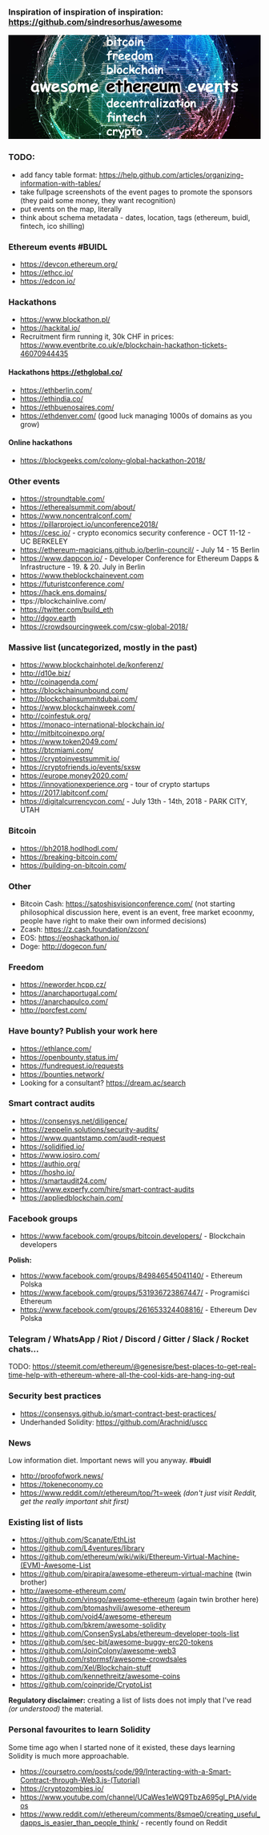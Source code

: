 ### Inspiration of inspiration of inspiration: https://github.com/sindresorhus/awesome

![](https://raw.githubusercontent.com/genesisdotre/awesome-ethereum-events/master/awesome-ethereum-events.jpg)

### TODO:
* add fancy table format: https://help.github.com/articles/organizing-information-with-tables/
* take fullpage screenshots of the event pages to promote the sponsors (they paid some money, they want recognition)
* put events on the map, literally
* think about schema metadata - dates, location, tags (ethereum, buidl, fintech, ico shilling)

### Ethereum events #BUIDL
* https://devcon.ethereum.org/
* https://ethcc.io/
* https://edcon.io/

### Hackathons
* https://www.blockathon.pl/
* https://hackital.io/
* Recruitment firm running it, 30k CHF in prices: https://www.eventbrite.co.uk/e/blockchain-hackathon-tickets-46070944435

#### Hackathons https://ethglobal.co/
* https://ethberlin.com/
* https://ethindia.co/
* https://ethbuenosaires.com/
* https://ethdenver.com/
(good luck managing 1000s of domains as you grow)

#### Online hackathons
* https://blockgeeks.com/colony-global-hackathon-2018/

### Other events
* https://stroundtable.com/
* https://etherealsummit.com/about/
* https://www.noncentralconf.com/
* https://pillarproject.io/unconference2018/
* https://cesc.io/ - crypto economics security conference - OCT 11-12 - UC BERKELEY
* https://ethereum-magicians.github.io/berlin-council/ - July 14 - 15 Berlin
* https://www.dappcon.io/ - Developer Conference for Ethereum Dapps & Infrastructure - 19. & 20. July in Berlin
* https://www.theblockchainevent.com
* https://futuristconference.com/
* https://hack.ens.domains/
* ttps://blockchainlive.com/
* https://twitter.com/build_eth
* http://dgov.earth
* https://crowdsourcingweek.com/csw-global-2018/

### Massive list (uncategorized, mostly in the past)
* https://www.blockchainhotel.de/konferenz/
* http://d10e.biz/
* http://coinagenda.com/
* https://blockchainunbound.com/
* http://blockchainsummitdubai.com/
* https://www.blockchainweek.com/
* http://coinfestuk.org/
* https://monaco-international-blockchain.io/
* http://mitbitcoinexpo.org/
* https://www.token2049.com/
* https://btcmiami.com/
* https://cryptoinvestsummit.io/
* https://cryptofriends.io/events/sxsw
* https://europe.money2020.com/
* https://innovationexperience.org - tour of crypto startups
* https://2017.labitconf.com/
* https://digitalcurrencycon.com/ - July 13th - 14th, 2018 - PARK CITY, UTAH

### Bitcoin
* https://bh2018.hodlhodl.com/
* https://breaking-bitcoin.com/
* https://building-on-bitcoin.com/

### Other
* Bitcoin Cash: https://satoshisvisionconference.com/ (not starting philosophical discussion here, event is an event, free market ecoonmy, people have right to make their own informed decisions)
* Zcash: https://z.cash.foundation/zcon/
* EOS: https://eoshackathon.io/
* Doge: http://dogecon.fun/

### Freedom
* https://neworder.hcpp.cz/
* https://anarchaportugal.com/
* https://anarchapulco.com/
* http://porcfest.com/

### Have bounty? Publish your work here
* https://ethlance.com/
* https://openbounty.status.im/
* https://fundrequest.io/requests
* https://bounties.network/
* Looking for a consultant? https://dream.ac/search

### Smart contract audits
* https://consensys.net/diligence/
* https://zeppelin.solutions/security-audits/
* https://www.quantstamp.com/audit-request
* https://solidified.io/
* https://www.iosiro.com/
* https://authio.org/
* https://hosho.io/
* https://smartaudit24.com/
* https://www.experfy.com/hire/smart-contract-audits
* https://appliedblockchain.com/

### Facebook groups
* https://www.facebook.com/groups/bitcoin.developers/ - Blockchain developers

**Polish:** 
* https://www.facebook.com/groups/849846545041140/ - Ethereum Polska
* https://www.facebook.com/groups/531936723867447/ - Programiści Ethereum
* https://www.facebook.com/groups/261653324408816/ - Ethereum Dev Polska

### Telegram / WhatsApp / Riot / Discord / Gitter / Slack / Rocket chats...
TODO: https://steemit.com/ethereum/@genesisre/best-places-to-get-real-time-help-with-ethereum-where-all-the-cool-kids-are-hang-ing-out

### Security best practices
* https://consensys.github.io/smart-contract-best-practices/
* Underhanded Solidity: https://github.com/Arachnid/uscc

### News
Low information diet. Important news will you anyway. **#buidl**
* http://proofofwork.news/
* https://tokeneconomy.co
* https://www.reddit.com/r/ethereum/top/?t=week *(don't just visit Reddit, get the really important shit first)*

### Existing list of lists
* https://github.com/Scanate/EthList
* https://github.com/L4ventures/library
* https://github.com/ethereum/wiki/wiki/Ethereum-Virtual-Machine-(EVM)-Awesome-List
* https://github.com/pirapira/awesome-ethereum-virtual-machine (twin brother)
* http://awesome-ethereum.com/
* https://github.com/vinsgo/awesome-ethereum (again twin brother here)
* https://github.com/btomashvili/awesome-ethereum
* https://github.com/void4/awesome-ethereum
* https://github.com/bkrem/awesome-solidity
* https://github.com/ConsenSysLabs/ethereum-developer-tools-list
* https://github.com/sec-bit/awesome-buggy-erc20-tokens
* https://github.com/JoinColony/awesome-web3
* https://github.com/rstormsf/awesome-crowdsales
* https://github.com/Xel/Blockchain-stuff
* https://github.com/kennethreitz/awesome-coins
* https://github.com/coinpride/CryptoList


**Regulatory disclaimer:** creating a list of lists does not imply that I've read *(or understood)* the material.

### Personal favourites to learn Solidity
Some time ago when I started none of it existed, these days learning Solidity is much more approachable.

* https://coursetro.com/posts/code/99/Interacting-with-a-Smart-Contract-through-Web3.js-(Tutorial)
* https://cryptozombies.io/
* https://www.youtube.com/channel/UCaWes1eWQ9TbzA695gl_PtA/videos
* https://www.reddit.com/r/ethereum/comments/8smqe0/creating_useful_dapps_is_easier_than_people_think/ - recently found on Reddit
